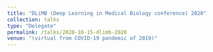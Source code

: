 ```yaml
---
title: "DLiMB (Deep Learning in Medical Biology conference) 2020"
collection: talks
type: "Delegate"
permalink: /talks/2020-10-15-dlimb-2020
venue: "(virtual from COVID-19 pandemic of 2019)"
---
```

